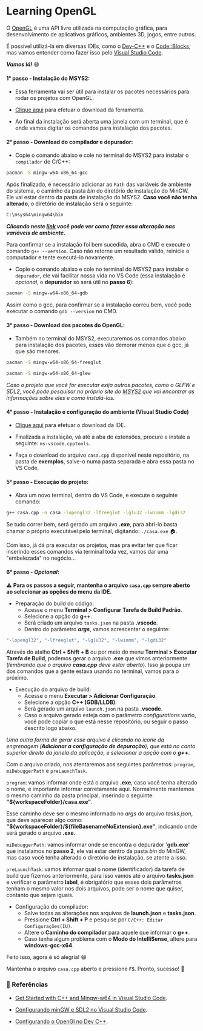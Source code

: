 # Learning OpenGL

O [OpenGL](https://www.opengl.org) é uma API livre utilizada na computação gráfica, para desenvolvimento de aplicativos gráficos, ambientes 3D, jogos, entre outros.

É possível utilizá-la em diversas IDEs, como o [Dev-C++](https://www.bloodshed.net) e o [Code::Blocks](https://www.codeblocks.org), mas vamos entender como fazer isso pelo [Visual Studio Code](https://code.visualstudio.com).

***Vamos lá!*** :smile:

#### 1° passo - Instalação do MSYS2:

* Essa ferramenta vai ser útil para instalar os pacotes necessários para rodar os projetos com OpenGL.

* [Clique aqui](https://www.msys2.org) para efetuar o download da ferramenta.

* Ao final da instalação será aberta uma janela com um terminal, que é onde vamos digitar os comandos para instalação dos pacotes.

#### 2° passo - Download do compilador e depurador:

* Copie o comando abaixo e cole no terminal do MSYS2 para instalar o `compilador` de C/C++:

```bash
pacman -S mingw-w64-x86_64-gcc
```

Após finalizado, é necessário adicionar ao `Path` das variáveis de ambiente do sistema, o caminho da pasta *bin* do diretório de instalação do MinGW. Ele vai estar dentro da pasta de instalação do MSYS2. **Caso você não tenha alterado**, o diretório de instalação será o seguinte:

```bash
C:\msys64\mingw64\bin
```

***Clicando neste [link](https://satellasoft.com/artigo/windows/windows-10-como-alterar-as-variaveis-de-ambiente) você pode ver como fazer essa alteração nas variáveis de ambiente.***

Para confirmar se a instalação foi bem sucedida, abra o CMD e execute o comando `g++ --version`. Caso não retorne um resultado válido, reinicie o computador e tente executá-lo novamente.

* Copie o comando abaixo e cole no terminal do MSYS2 para instalar o `depurador`, ele vai facilitar nossa vida no VS Code (essa instalação é *opcional*, o **depurador** só será útil no **passo 6**):

```bash
pacman -S mingw-w64-x86_64-gdb
```

Assim como o gcc, para confirmar se a instalação correu bem, você pode executar o comando `gdb --version` no CMD.

#### 3° passo - Download dos pacotes do OpenGL:

* Também no terminal do MSYS2, executaremos os comandos abaixo para instalação dos pacotes, esses vão demorar menos que o gcc, já que são menores.

```bash
pacman -S mingw-w64-x86_64-freeglut
```

```bash
pacman -S mingw-w64-x86_64-glew
```

*Caso o projeto que você for executar exija outros pacotes, como o GLFW e SDL2, você pode pesquisar no próprio site do [MSYS2](https://packages.msys2.org/package/) que vai encontrar as informações sobre eles e como instalá-los.*

#### 4° passo - Instalação e configuração do ambiente (Visual Studio Code)

* [Clique aqui](https://code.visualstudio.com) para efetuar o download da IDE.

* Finalizada a instalação, vá até a aba de extensões, procure e instale a seguinte: `ms-vscode.cpptools`.

* Faça o download do arquivo `casa.cpp` disponível neste repositório, na pasta de **exemplos**, salve-o numa pasta separada e abra essa pasta no VS Code.

#### 5° passo - Execução do projeto:

* Abra um novo terminal, dentro do VS Code, e execute o seguinte comando:
```bash
g++ casa.cpp -o casa -lopengl32 -lfreeglut -lglu32 -lwinmm -lgdi32
```
Se tudo correr bem, será gerado um arquivo **.exe**, para abrí-lo basta chamar o próprio executável pelo terminal, digitando: `./casa.exe` :house:.

Com isso, já dá pra executar os projetos, mas pra evitar ter que ficar inserindo esses comandos via terminal toda vez, vamos dar uma "embelezada" no negócio...

#### 6° passo - *Opcional*:

:warning: **Para os passos a seguir, mantenha o arquivo `casa.cpp` sempre aberto ao selecionar as opções do menu da IDE.**

* Preparação do build do código:
  - Acesse o menu **Terminal > Configurar Tarefa de Build Padrão**.
  - Selecione a opção do **g++**.
  - Será criado um arquivo `tasks.json` na pasta **.vscode**.
  - Dentro do parâmetro ***args***, vamos acrescentar o seguinte:

```bash
"-lopengl32", "-lfreeglut", "-lglu32", "-lwinmm", "-lgdi32"
```

Através do atalho **Ctrl + Shift + B** ou por meio do menu **Terminal > Executar Tarefa de Build**, podemos gerar o arquivo **.exe** que vimos anteriormente (*lembrando que o arquivo **casa.cpp** deve estar aberto*). Isso já poupa um dos comandos que a gente estava usando no terminal, vamos para o próximo.

* Execução do arquivo de build:
  - Acesse o menu **Executar > Adicionar Configuração**.
  - Selecione a opção **C++ (GDB/LLDB)**.
  - Será gerado um arquivo `launch.json` na pasta **.vscode**.
  - Caso o arquivo gerado esteja com o parâmetro *configurations* vazio, você pode copiar o que está nesse repositório, ou seguir o passo descrito logo abaixo.
  
*Uma outra forma de gerar esse arquivo é clicando no ícone da engrenagem (**Adicionar a configuração de depuração**), que está no canto superior direito da janela da aplicação, e selecionar a opção com o **g++***.

Com o arquivo criado, nos atentaremos aos seguintes parâmetros: `program`, `miDebuggerPath` e `preLaunchTask`.

`program`: vamos informar onde está o arquivo **.exe**, caso você tenha alterado o nome, é importante informar corretamente aqui. Normalmente mantemos o mesmo caminho da pasta principal, inserindo o seguinte: **"${workspaceFolder}/casa.exe"**.

Esse caminho deve ser o mesmo informado no *args* do arquivo *tasks.json*, que deve aparecer algo como: **"\${workspaceFolder}/${fileBasenameNoExtension}.exe"**, indicando onde será gerado o arquivo **.exe**.

`miDebuggerPath`: vamos informar onde se encontra o depurador '**gdb.exe**' que instalamos no **passo 2**, ele vai estar dentro da pasta *bin* do MinGW, mas caso você tenha alterado o diretório de instalação, se atente a isso.

`preLaunchTask`: vamos informar qual o nome (identificador) da tarefa de build que fizemos anteriormente, para isso vamos até o arquivo **tasks.json** e verificar o parâmetro **label**, é obrigatório que esses dois parâmetros tenham o mesmo valor nos dois arquivos, pode ser o nome que quiser, contanto que sejam iguais.

* Configuração do compilador:
  - Salve todas as alterações nos arquivos de **launch.json** e **tasks.json**.
  - Pressione **Ctrl + Shift + P** e pesquise por `C/C++: Editar Configurações(IU)`.
  - Altere o **Caminho do compilador** para aquele que informar o **g++**.
  - Caso tenha algum problema com o **Modo do IntelliSense**, altere para **windows-gcc-x64**.
  
Feito isso, agora é só alegria! :smile:

Mantenha o arquivo `casa.cpp` aberto e pressione **`F5`**. Pronto, sucesso! :rocket:

### :mag_right: Referências

* [Get Started with C++ and Mingw-w64 in Visual Studio Code](https://code.visualstudio.com/docs/cpp/config-mingw).

* [Configurando minGW e SDL2 no Visual Studio Code](https://medium.com/estado-pensante/configurando-mingw-e-sdl2-no-visual-studio-code-5c1ae2f5a1c6).

* [Configurando o OpenGl no Dev C++](http://www.univasf.edu.br/~jorge.cavalcanti/configdev.html).
